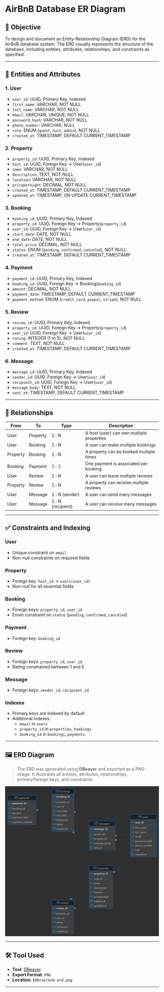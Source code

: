 # AirBnB Database ER Diagram

## 📌 Objective
To design and document an Entity-Relationship Diagram (ERD) for the AirBnB database system. The ERD visually represents the structure of the database, including entities, attributes, relationships, and constraints as specified.

---

## 🧱 Entities and Attributes

### 1. User
- `user_id`: UUID, Primary Key, Indexed
- `first_name`: VARCHAR, NOT NULL
- `last_name`: VARCHAR, NOT NULL
- `email`: VARCHAR, UNIQUE, NOT NULL
- `password_hash`: VARCHAR, NOT NULL
- `phone_number`: VARCHAR, NULL
- `role`: ENUM (`guest`, `host`, `admin`), NOT NULL
- `created_at`: TIMESTAMP, DEFAULT CURRENT_TIMESTAMP

### 2. Property
- `property_id`: UUID, Primary Key, Indexed
- `host_id`: UUID, Foreign Key → User(`user_id`)
- `name`: VARCHAR, NOT NULL
- `description`: TEXT, NOT NULL
- `location`: VARCHAR, NOT NULL
- `pricepernight`: DECIMAL, NOT NULL
- `created_at`: TIMESTAMP, DEFAULT CURRENT_TIMESTAMP
- `updated_at`: TIMESTAMP, ON UPDATE CURRENT_TIMESTAMP

### 3. Booking
- `booking_id`: UUID, Primary Key, Indexed
- `property_id`: UUID, Foreign Key → Property(`property_id`)
- `user_id`: UUID, Foreign Key → User(`user_id`)
- `start_date`: DATE, NOT NULL
- `end_date`: DATE, NOT NULL
- `total_price`: DECIMAL, NOT NULL
- `status`: ENUM (`pending`, `confirmed`, `canceled`), NOT NULL
- `created_at`: TIMESTAMP, DEFAULT CURRENT_TIMESTAMP

### 4. Payment
- `payment_id`: UUID, Primary Key, Indexed
- `booking_id`: UUID, Foreign Key → Booking(`booking_id`)
- `amount`: DECIMAL, NOT NULL
- `payment_date`: TIMESTAMP, DEFAULT CURRENT_TIMESTAMP
- `payment_method`: ENUM (`credit_card`, `paypal`, `stripe`), NOT NULL

### 5. Review
- `review_id`: UUID, Primary Key, Indexed
- `property_id`: UUID, Foreign Key → Property(`property_id`)
- `user_id`: UUID, Foreign Key → User(`user_id`)
- `rating`: INTEGER (1 to 5), NOT NULL
- `comment`: TEXT, NOT NULL
- `created_at`: TIMESTAMP, DEFAULT CURRENT_TIMESTAMP

### 6. Message
- `message_id`: UUID, Primary Key, Indexed
- `sender_id`: UUID, Foreign Key → User(`user_id`)
- `recipient_id`: UUID, Foreign Key → User(`user_id`)
- `message_body`: TEXT, NOT NULL
- `sent_at`: TIMESTAMP, DEFAULT CURRENT_TIMESTAMP

---

## 🔗 Relationships

| From        | To           | Type             | Description                             |
|-------------|--------------|------------------|-----------------------------------------|
| User        | Property     | 1 : N            | A host (user) can own multiple properties |
| User        | Booking      | 1 : N            | A user can make multiple bookings        |
| Property    | Booking      | 1 : N            | A property can be booked multiple times  |
| Booking     | Payment      | 1 : 1            | One payment is associated per booking    |
| User        | Review       | 1 : N            | A user can leave multiple reviews        |
| Property    | Review       | 1 : N            | A property can receive multiple reviews  |
| User        | Message      | 1 : N (sender)   | A user can send many messages            |
| User        | Message      | 1 : N (recipient)| A user can receive many messages         |

---

## ✅ Constraints and Indexing

### User
- Unique constraint on `email`
- Non-null constraints on required fields

### Property
- Foreign key: `host_id` → `users(user_id)`
- Non-null for all essential fields

### Booking
- Foreign keys: `property_id`, `user_id`
- Enum constraint on `status` (`pending`, `confirmed`, `canceled`)

### Payment
- Foreign key: `booking_id`

### Review
- Foreign keys: `property_id`, `user_id`
- Rating constrained between 1 and 5

### Message
- Foreign keys: `sender_id`, `recipient_id`

### Indexes
- Primary keys are indexed by default
- Additional indexes:
  - `email` in `users`
  - `property_id` in `properties`, `bookings`
  - `booking_id` in `bookings`, `payments`

---

## 🖼 ERD Diagram

> The ERD was generated using **DBeaver** and exported as a PNG image. It illustrates all entities, attributes, relationships, primary/foreign keys, and constraints.

![AirBnB ERD](alx_airbnb.png)

---

## 🛠 Tool Used

- **Tool**: [DBeaver](https://dbeaver.io/)
- **Export Format**: `PNG`
- **Location**: `ERD/airbnb-erd.png`

---